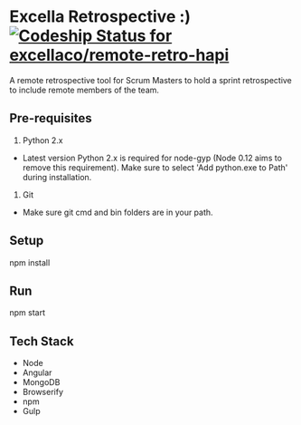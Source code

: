 # Excella Retrospective :) [ ![Codeship Status for excellaco/remote-retro-hapi](https://codeship.io/projects/842944b0-1444-0132-37bd-02b0a67a5018/status)](https://codeship.io/projects/33454)

A remote retrospective tool for Scrum Masters to hold a sprint retrospective to include remote members of the team. 

## Pre-requisites
1. Python 2.x
  * Latest version Python 2.x is required for node-gyp (Node 0.12 aims to remove this requirement). Make sure to select 'Add python.exe to Path' during installation.
1. Git
  * Make sure git cmd and bin folders are in your path.

## Setup
npm install

## Run
npm start

## Tech Stack
* Node
* Angular
* MongoDB
* Browserify
* npm
* Gulp

